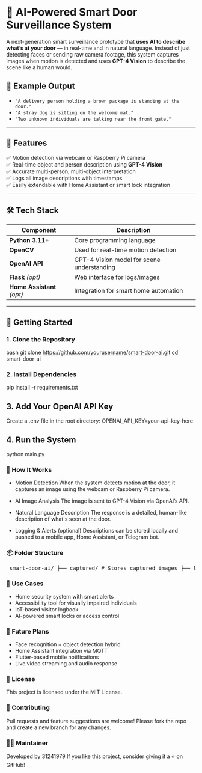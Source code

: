 # 🔐 AI-Powered Smart Door Surveillance System

A next-generation smart surveillance prototype that **uses AI to describe what’s at your door** — in real-time and in natural language. Instead of just detecting faces or sending raw camera footage, this system captures images when motion is detected and uses **GPT-4 Vision** to describe the scene like a human would.

## 📸 Example Output

- `"A delivery person holding a brown package is standing at the door."`
- `"A stray dog is sitting on the welcome mat."`
- `"Two unknown individuals are talking near the front gate."`

---

## 🎯 Features

✅ Motion detection via webcam or Raspberry Pi camera  
✅ Real-time object and person description using **GPT-4 Vision**  
✅ Accurate multi-person, multi-object interpretation  
✅ Logs all image descriptions with timestamps  
✅ Easily extendable with Home Assistant or smart lock integration

---

## 🛠 Tech Stack

| Component        | Description                                      |
|------------------|--------------------------------------------------|
| **Python 3.11+** | Core programming language                        |
| **OpenCV**       | Used for real-time motion detection              |
| **OpenAI API**   | GPT-4 Vision model for scene understanding       |
| **Flask** *(opt)*| Web interface for logs/images                    |
| **Home Assistant** *(opt)* | Integration for smart home automation |

---

## 🚀 Getting Started

### 1. Clone the Repository
bash
git clone https://github.com/yourusername/smart-door-ai.git
cd smart-door-ai

### 2. Install Dependencies
pip install -r requirements.txt

## 3. Add Your OpenAI API Key
Create a .env file in the root directory:
OPENAI_API_KEY=your-api-key-here

## 4. Run the System
python main.py

### 🧠 How It Works
- Motion Detection
When the system detects motion at the door, it captures an image using the webcam or Raspberry Pi camera.

- AI Image Analysis
The image is sent to GPT-4 Vision via OpenAI’s API.

- Natural Language Description
The response is a detailed, human-like description of what's seen at the door.

- Logging & Alerts (optional)
Descriptions can be stored locally and pushed to a mobile app, Home Assistant, or Telegram bot.

### 📦 Folder Structure
<pre> smart-door-ai/ ├── captured/ # Stores captured images ├── logs/ # Stores AI descriptions and timestamps ├── main.py # Core script ├── vision.py # Handles image processing and API call ├── motion.py # Handles motion detection ├── .env # OpenAI API key (not pushed to GitHub) └── requirements.txt # Python dependencies </pre>

### 🔐 Use Cases
- Home security system with smart alerts
- Accessibility tool for visually impaired individuals
- IoT-based visitor logbook
- AI-powered smart locks or access control

### 📲 Future Plans
 - Face recognition + object detection hybrid
 - Home Assistant integration via MQTT
 - Flutter-based mobile notifications
 - Live video streaming and audio response

### 📄 License
This project is licensed under the MIT License.


### 🤝 Contributing
Pull requests and feature suggestions are welcome! Please fork the repo and create a new branch for any changes.


### 🙋‍♂️ Maintainer
Developed by 31241979
If you like this project, consider giving it a ⭐ on GitHub!


